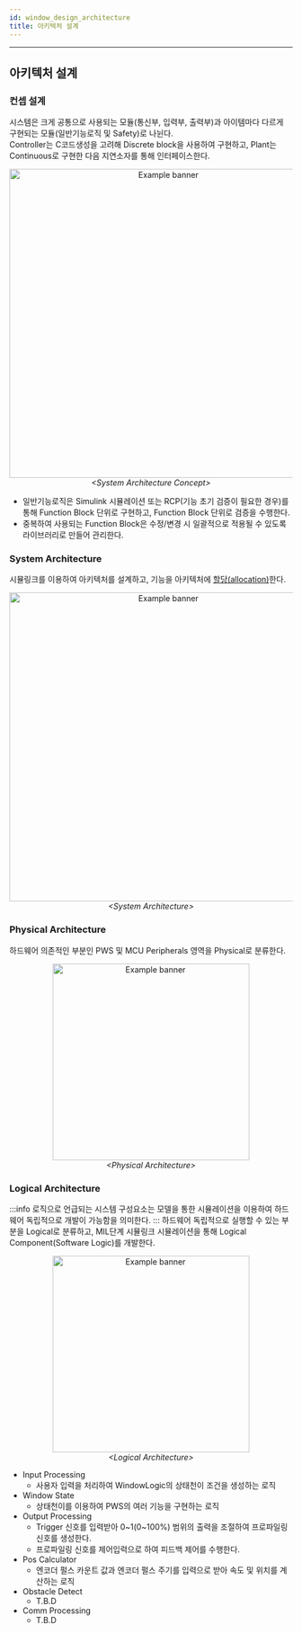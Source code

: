 ```yaml
---
id: window_design_architecture
title: 아키텍처 설계
---
```

---

## 아키텍처 설계

### 컨셉 설계

시스템은 크게 공통으로 사용되는 모듈(통신부, 입력부, 출력부)과 아이템마다 다르게 구현되는 모듈(일반기능로직 및 Safety)로 나뉜다.  
Controller는 C코드생성을 고려해 Discrete block을 사용하여 구현하고, Plant는 Continuous로 구현한 다음 지연소자를 통해 인터페이스한다.

<p align="center">
  <img
    src={require('/img/2_mbd/mbd_sys_design_pre_arch_concept.png').default}
    alt="Example banner"
    width="550"
  /><br/><em>&lt;System Architecture Concept&gt;</em>
</p>

* 일반기능로직은 Simulink 시뮬레이션 또는 RCP(기능 초기 검증이 필요한 경우)를 통해 Function Block 단위로 구현하고, Function Block 단위로 검증을 수행한다.
* 중복하여 사용되는 Function Block은 수정/변경 시 일괄적으로 적용될 수 있도록 라이브러리로 만들어 관리한다.

### System Architecture

시뮬링크를 이용하여 아키텍처를 설계하고, 기능을 아키텍처에 <u>할당(allocation)</u>한다.

<p align="center">
  <img
    src={require('/img/2_mbd/mbd_sys_design_pre_arch_system.png').default}
    alt="Example banner"
    width="550"
  /><br/><em>&lt;System Architecture&gt;</em>
</p>

### Physical Architecture

하드웨어 의존적인 부분인 PWS 및 MCU Peripherals 영역을 Physical로 분류한다.

<p align="center">
	<img
		src={require('/img/2_mbd/mbd_sys_design_pre_arch_physical.png').default}
		alt="Example banner"
		width="350"
	/><br/><em>&lt;Physical Architecture&gt;</em>
</p>

### Logical Architecture

:::info
로직으로 언급되는 시스템 구성요소는 모델을 통한 시뮬레이션을 이용하여 하드웨어 독립적으로 개발이 가능함을 의미한다.
:::
하드웨어 독립적으로 실행할 수 있는 부분을 Logical로 분류하고, MIL단계 시뮬링크 시뮬레이션을 통해 Logical Component(Software Logic)를 개발한다.

<p align="center">
	<img
		src={require('/img/2_mbd/mbd_sys_design_pre_arch_logical.png').default}
		alt="Example banner"
		width="350"
	/><br/><em>&lt;Logical Architecture&gt;</em>
</p>

* Input Processing
  * 사용자 입력을 처리하여 WindowLogic의 상태천이 조건을 생성하는 로직
* Window State
  * 상태천이를 이용하여 PWS의 여러 기능을 구현하는 로직
* Output Processing
  * Trigger 신호를 입력받아 0~1(0~100%) 범위의 출력을 조절하여 프로파일링 신호를 생성한다.
  * 프로파일링 신호를 제어입력으로 하여 피드백 제어를 수행한다.
* Pos Calculator
  * 엔코더 펄스 카운트 값과 엔코더 펄스 주기를 입력으로 받아 속도 및 위치를 계산하는 로직
* Obstacle Detect
  * T.B.D
* Comm Processing
  * T.B.D

